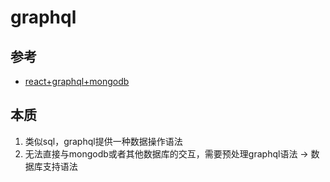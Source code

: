 # graphql

## 参考
- [react+graphql+mongodb](https://www.colabug.com/6355098.html)

## 本质
1. 类似sql，graphql提供一种数据操作语法
2. 无法直接与mongodb或者其他数据库的交互，需要预处理graphql语法 -> 数据库支持语法
